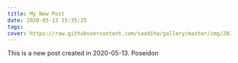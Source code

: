 ```yaml
---
title: My New Post
date: 2020-05-13 15:35:25
tags:
cover: https://raw.githubusercontent.com/saadiha/gallery/master/img/20200513202638.jpg
---
```


This is a new post created in 2020-05-13.
Poseidon
